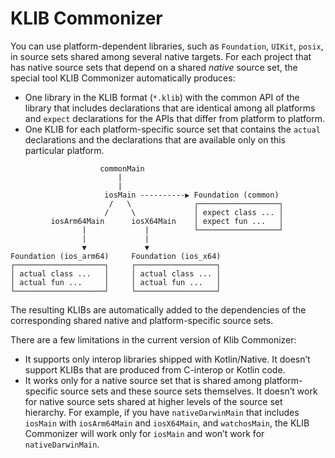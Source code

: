 # KLIB Commonizer

You can use platform-dependent libraries, such as `Foundation`, `UIKit`, `posix`, in source sets shared among several native targets. For each project that has native source sets that depend on a shared _native_ source set, the special tool KLIB Commonizer automatically produces:
* One library in the KLIB format (`*.klib`) with the common API of the library that includes declarations that are identical among all platforms and `expect` declarations for the APIs that differ from platform to platform.
* One KLIB for each platform-specific source set that contains the `actual` declarations and the declarations that are available only on this particular platform.

```
                    commonMain
                        |
                        |
                     iosMain ----------▶ Foundation (common)
                      /   \              ┌──────────────────┐
                     /     \             │ expect class ... │
         iosArm64Main      iosX64Main    │ expect fun ...   │
                |             |          └──────────────────┘
                |             |
                ▼             ▼
Foundation (ios_arm64)     Foundation (ios_x64)
┌────────────────────┐     ┌──────────────────┐
│ actual class ...   │     │ actual class ... │
│ actual fun ...     │     │ actual fun ...   │
└────────────────────┘     └──────────────────┘
```

The resulting KLIBs are automatically added to the dependencies of the corresponding shared native and platform-specific source sets.

There are a few limitations in the current version of Klib Commonizer:
* It supports only interop libraries shipped with Kotlin/Native. It doesn’t support KLIBs that are produced from C-interop or Kotlin code.
* It works only for a native source set that is shared among platform-specific source sets and these source sets themselves. It doesn’t work for native source sets shared at higher levels of the source set hierarchy. For example, if you have `nativeDarwinMain` that includes `iosMain` with `iosArm64Main` and `iosX64Main`, and `watchosMain`, the KLIB Commonizer will work only for `iosMain` and won’t work for `nativeDarwinMain`.
